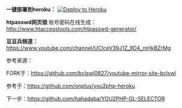 **一键部署到heroku：**  [![Deploy to Heroku](https://www.herokucdn.com/deploy/button.png)](https://heroku.com/deploy)

**htpasswd网页锁** 账号密码在线生成：http://www.htaccesstools.com/htpasswd-generator/   



**豆豆兵频道：**  https://www.youtube.com/channel/UClceV39J1Z_9D4_mHkBZrMg


参考来源：

FORK于：https://github.com/bclswl0827/youtube-mirror-site-bclswl

参考于：https://github.com/onplus/you2php-heroku

下一步：https://github.com/hahadaba/YOU2PHP-GL-SELECTOR


